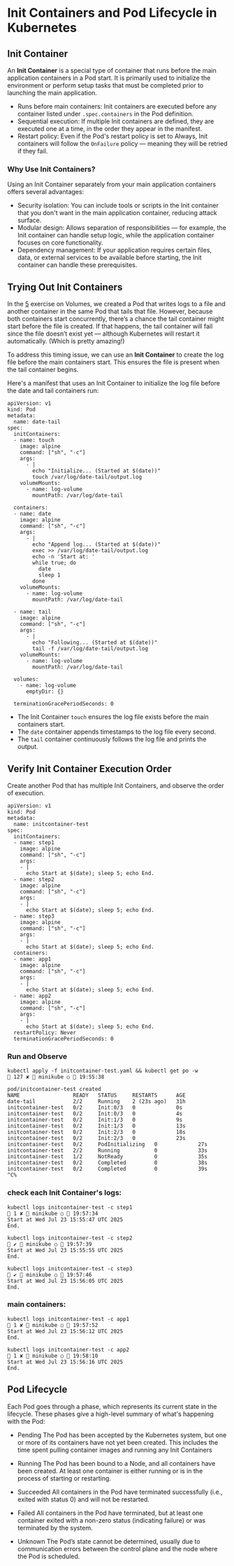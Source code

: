 #  Init Containers and Pod Lifecycle in Kubernetes

## Init Container

An **Init Container** is a special type of container that runs before the main application containers in a Pod start. It is primarily used to initialize the environment or perform setup tasks that must be completed prior to launching the main application.

- Runs before main containers: Init containers are executed before any container listed under `.spec.containers` in the Pod definition.
- Sequential execution: If multiple Init containers are defined, they are executed one at a time, in the order they appear in the manifest.
- Restart policy: Even if the Pod's restart policy is set to Always, Init containers will follow the `OnFailure` policy — meaning they will be retried if they fail.

### Why Use Init Containers?

Using an Init Container separately from your main application containers offers several advantages:

- Security isolation: You can include tools or scripts in the Init container that you don't want in the main application container, reducing attack surface.
- Modular design: Allows separation of responsibilities — for example, the Init container can handle setup logic, while the application container focuses on core functionality.
- Dependency management: If your application requires certain files, data, or external services to be available before starting, the Init container can handle these prerequisites.

##  Trying Out Init Containers

In the [5](/5./volume.md) exercise on Volumes, we created a Pod that writes logs to a file and another container in the same Pod that tails that file. However, because both containers start concurrently, there’s a chance the tail container might start before the file is created. If that happens, the tail container will fail since the file doesn’t exist yet — although Kubernetes will restart it automatically. (Which is pretty amazing!)

To address this timing issue, we can use an **Init Container** to create the log file before the main containers start. This ensures the file is present when the tail container begins.

Here's a manifest that uses an Init Container to initialize the log file before the date and tail containers run:

```
apiVersion: v1
kind: Pod
metadata:
  name: date-tail
spec:
  initContainers:
  - name: touch
    image: alpine
    command: ["sh", "-c"]
    args:
      - |
        echo "Initialize... (Started at $(date))"
        touch /var/log/date-tail/output.log
    volumeMounts:
      - name: log-volume
        mountPath: /var/log/date-tail

  containers:
  - name: date
    image: alpine
    command: ["sh", "-c"]
    args:
      - |
        echo "Append log... (Started at $(date))"
        exec >> /var/log/date-tail/output.log
        echo -n 'Start at: '
        while true; do
          date
          sleep 1
        done
    volumeMounts:
      - name: log-volume
        mountPath: /var/log/date-tail

  - name: tail
    image: alpine
    command: ["sh", "-c"]
    args:
      - |
        echo "Following... (Started at $(date))"
        tail -f /var/log/date-tail/output.log
    volumeMounts:
      - name: log-volume
        mountPath: /var/log/date-tail

  volumes:
    - name: log-volume
      emptyDir: {}

  terminationGracePeriodSeconds: 0
```


- The Init Container `touch` ensures the log file exists before the main containers start.
- The `date` container appends timestamps to the log file every second.
- The `tail` container continuously follows the log file and prints the output.


## Verify Init Container Execution Order

Create another Pod that has multiple Init Containers, and observe the order of execution.

```
apiVersion: v1
kind: Pod
metadata:
  name: initcontainer-test
spec:
  initContainers:
  - name: step1
    image: alpine
    command: ["sh", "-c"]
    args:
    - |
      echo Start at $(date); sleep 5; echo End.
  - name: step2
    image: alpine
    command: ["sh", "-c"]
    args:
    - |
      echo Start at $(date); sleep 5; echo End.
  - name: step3
    image: alpine
    command: ["sh", "-c"]
    args:
    - |
      echo Start at $(date); sleep 5; echo End.
  containers:
  - name: app1
    image: alpine
    command: ["sh", "-c"]
    args:
    - |
      echo Start at $(date); sleep 5; echo End.
  - name: app2
    image: alpine
    command: ["sh", "-c"]
    args:
    - |
      echo Start at $(date); sleep 5; echo End.
  restartPolicy: Never
  terminationGracePeriodSeconds: 0

```

### Run and Observe

```
kubectl apply -f initcontainer-test.yaml && kubectl get po -w                                  127 ✘  minikube ○  19:55:38 

pod/initcontainer-test created
NAME                 READY   STATUS     RESTARTS      AGE
date-tail            2/2     Running    2 (23s ago)   31h
initcontainer-test   0/2     Init:0/3   0             0s
initcontainer-test   0/2     Init:0/3   0             4s
initcontainer-test   0/2     Init:1/3   0             9s
initcontainer-test   0/2     Init:1/3   0             13s
initcontainer-test   0/2     Init:2/3   0             18s
initcontainer-test   0/2     Init:2/3   0             23s
initcontainer-test   0/2     PodInitializing   0             27s
initcontainer-test   2/2     Running           0             33s
initcontainer-test   1/2     NotReady          0             35s
initcontainer-test   0/2     Completed         0             38s
initcontainer-test   0/2     Completed         0             39s
^C%
```

### check each Init Container's logs:

```
kubectl logs initcontainer-test -c step1                                                  1 ✘  minikube ○  19:57:34 
Start at Wed Jul 23 15:55:47 UTC 2025
End.

kubectl logs initcontainer-test -c step2                                                    ✔  minikube ○  19:57:39 
Start at Wed Jul 23 15:55:55 UTC 2025
End.

kubectl logs initcontainer-test -c step3                                                    ✔  minikube ○  19:57:46 
Start at Wed Jul 23 15:56:05 UTC 2025
End.
```

### main containers:

```
kubectl logs initcontainer-test -c app1                                                   1 ✘  minikube ○  19:57:52 
Start at Wed Jul 23 15:56:12 UTC 2025
End.

kubectl logs initcontainer-test -c app2                                                   1 ✘  minikube ○  19:58:10 
Start at Wed Jul 23 15:56:16 UTC 2025
End.
```


## Pod Lifecycle

Each Pod goes through a phase, which represents its current state in the lifecycle. These phases give a high-level summary of what's happening with the Pod:

- Pending
The Pod has been accepted by the Kubernetes system, but one or more of its containers have not yet been created. This includes the time spent pulling container images and running any Init Containers

- Running
The Pod has been bound to a Node, and all containers have been created. At least one container is either running or is in the process of starting or restarting.

- Succeeded
All containers in the Pod have terminated successfully (i.e., exited with status 0) and will not be restarted.

- Failed
All containers in the Pod have terminated, but at least one container exited with a non-zero status (indicating failure) or was terminated by the system.

- Unknown
The Pod’s state cannot be determined, usually due to communication errors between the control plane and the node where the Pod is scheduled.
